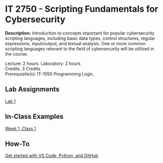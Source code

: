 # IT 2750 - Scripting Fundamentals for Cybersecurity

**Description:**
Introduction to concepts important for popular cybersecurity scripting languages, including basic data types, control structures, regular expressions, input/output, and textual analysis. One or more common scripting languages relevant to the field of cybersecurity will be utilized in the course.  

Lecture: 2 hours. Laboratory: 2 hours  
Credits: 3 Credits  
Prerequisite(s): IT-1050 Programming Logic.  

## Lab Assignments
[Lab 1](Labs/Lab1.md)

## In-Class Examples
[Week 1, Class 1](InClassExamples/InClass1.py)

## How-To
[Get started with VS Code, Python, and GitHub](Guides/DownloadInstructions.md)
